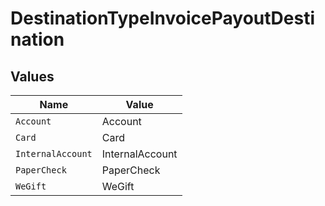 # DestinationTypeInvoicePayoutDestination


## Values

| Name              | Value             |
| ----------------- | ----------------- |
| `Account`         | Account           |
| `Card`            | Card              |
| `InternalAccount` | InternalAccount   |
| `PaperCheck`      | PaperCheck        |
| `WeGift`          | WeGift            |